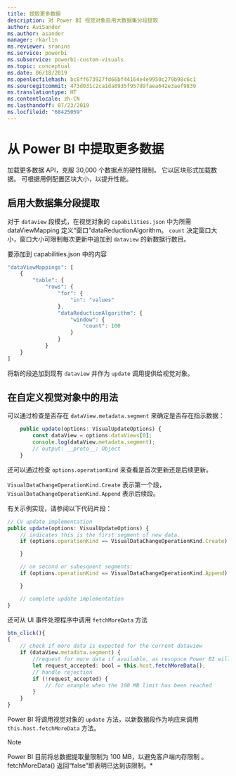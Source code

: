 ```yaml
---
title: 提取更多数据
description: 对 Power BI 视觉对象启用大数据集分段提取
author: AviSander
ms.author: asander
manager: rkarlin
ms.reviewer: sranins
ms.service: powerbi
ms.subservice: powerbi-custom-visuals
ms.topic: conceptual
ms.date: 06/18/2019
ms.openlocfilehash: bc8ff673927fd66bf44164e4e9950c279b98c6c1
ms.sourcegitcommit: 473d031c2ca1da8935f957d9faea642e3aef9839
ms.translationtype: HT
ms.contentlocale: zh-CN
ms.lasthandoff: 07/23/2019
ms.locfileid: "68425059"
---
```

# <a name="fetch-more-data-from-power-bi"></a>从 Power BI 中提取更多数据

加载更多数据 API，克服 30,000 个数据点的硬性限制。 它以区块形式加载数据。 可根据用例配置区块大小，以提升性能。  

## <a name="enable-segmented-fetch-of-large-datasets"></a>启用大数据集分段提取

对于 `dataview` 段模式，在视觉对象的 `capabilities.json` 中为所需 dataViewMapping 定义“窗口”dataReductionAlgorithm。
`count` 决定窗口大小，窗口大小可限制每次更新中追加到 `dataview` 的新数据行数目。

要添加到 capabilities.json 中的内容

```typescript
"dataViewMappings": [
    {
        "table": {
            "rows": {
                "for": {
                    "in": "values"
                },
                "dataReductionAlgorithm": {
                    "window": {
                        "count": 100
                    }
                }
            }
    }
]
```

将新的段追加到现有 `dataview` 并作为 `update` 调用提供给视觉对象。

## <a name="usage-in-the-custom-visual"></a>在自定义视觉对象中的用法

可以通过检查是否存在 `dataView.metadata.segment` 来确定是否存在指示数据：

```typescript
    public update(options: VisualUpdateOptions) {
        const dataView = options.dataViews[0];
        console.log(dataView.metadata.segment);
        // output: __proto__: Object
    }
```

还可以通过检查 `options.operationKind` 来查看是首次更新还是后续更新。

`VisualDataChangeOperationKind.Create` 表示第一个段，`VisualDataChangeOperationKind.Append` 表示后续段。

有关示例实现，请参阅以下代码片段：

```typescript
// CV update implementation
public update(options: VisualUpdateOptions) {
    // indicates this is the first segment of new data.
    if (options.operationKind == VisualDataChangeOperationKind.Create) {

    }

    // on second or subesquent segments:
    if (options.operationKind == VisualDataChangeOperationKind.Append) {

    }

    // complete update implementation
}
```

还可从 UI 事件处理程序中调用 `fetchMoreData` 方法

```typescript
btn_click(){
{
    // check if more data is expected for the current dataview
    if (dataView.metadata.segment) {
        //request for more data if available, as resopnce Power BI will call update method
        let request_accepted: bool = this.host.fetchMoreData();
        // handle rejection
        if (!request_accepted) {
            // for example when the 100 MB limit has been reached
        }
    }
}
```

Power BI 将调用视觉对象的 `update` 方法，以新数据段作为响应来调用 `this.host.fetchMoreData` 方法。

> [!NOTE]
> Power BI 目前将总数据提取量限制为 100 MB，以避免客户端内存限制  。 fetchMoreData() 返回“false”即表明已达到该限制。*

